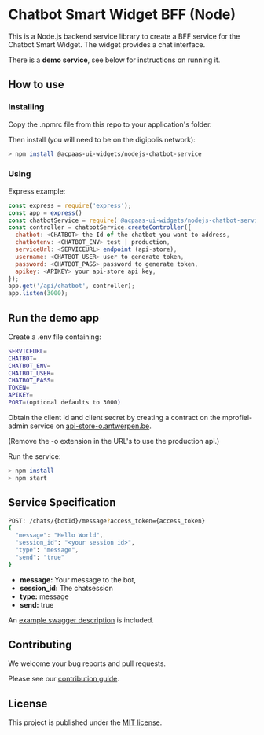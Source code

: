 # Chatbot Smart Widget BFF (Node)

This is a Node.js backend service library to create a BFF service for the Chatbot Smart Widget. The widget provides a chat interface.

There is a **demo service**, see below for instructions on running it.

## How to use

### Installing

Copy the .npmrc file from this repo to your application's folder.

Then install (you will need to be on the digipolis network):

```sh
> npm install @acpaas-ui-widgets/nodejs-chatbot-service
```

### Using

Express example:

```js
const express = require('express');
const app = express()
const chatbotService = require('@acpaas-ui-widgets/nodejs-chatbot-service');
const controller = chatbotService.createController({
  chatbot: <CHATBOT> the Id of the chatbot you want to address,
  chatbotenv: <CHATBOT_ENV> test | production,
  serviceUrl: <SERVICEURL> endpoint (api-store),
  username: <CHATBOT_USER> user to generate token,
  password: <CHATBOT_PASS> password to generate token,
  apikey: <APIKEY> your api-store api key,
});
app.get('/api/chatbot', controller);
app.listen(3000);
```

## Run the demo app

Create a .env file containing:

```sh
SERVICEURL=
CHATBOT=
CHATBOT_ENV=
CHATBOT_USER=
CHATBOT_PASS=
TOKEN=
APIKEY=
PORT=(optional defaults to 3000)
```

Obtain the client id and client secret by creating a contract on the mprofiel-admin service on [api-store-o.antwerpen.be](https://api-store-o.antwerpen.be).

(Remove the -o extension in the URL's to use the production api.)

Run the service:

```sh
> npm install
> npm start
```

## Service Specification

```sh
POST: /chats/{botId}/message?access_token={access_token}
{
  "message": "Hello World", 
  "session_id": "<your session id>",
  "type": "message",
  "send": "true"
}
```
- **message:** Your message to the bot,
- **session_id:** The chatsession
- **type:** message
- **send:** true

An [example swagger description](swagger-example.json) is included.

## Contributing

We welcome your bug reports and pull requests.

Please see our [contribution guide](CONTRIBUTING.md).

## License

This project is published under the [MIT license](LICENSE.md).
